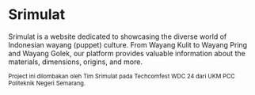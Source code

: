 # Srimulat

Srimulat is a website dedicated to showcasing the diverse world of Indonesian wayang (puppet) culture. From Wayang Kulit to Wayang Pring and Wayang Golek, our platform provides valuable information about the materials, dimensions, origins, and more.

<small>Project ini dilombakan oleh Tim Srimulat pada Techcomfest WDC 24 dari UKM PCC Politeknik Negeri Semarang.</small>